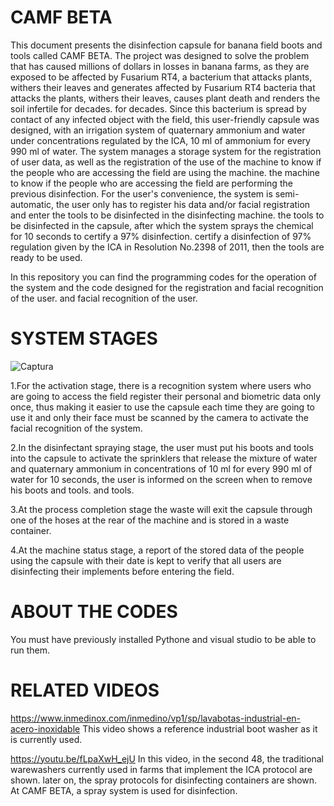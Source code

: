 # CAMF BETA

This document presents the disinfection capsule for banana field boots and tools called CAMF BETA. 
The project was designed to solve the problem that has caused millions of dollars in losses in banana farms, as they are exposed to be affected by Fusarium RT4, a bacterium that attacks plants, withers their leaves and generates 
affected by Fusarium RT4 bacteria that attacks the plants, withers their leaves, causes plant death and renders the soil infertile for decades. 
for decades.
Since this bacterium is spread by contact of any infected object with the field, this user-friendly capsule was designed,
with an irrigation system of quaternary ammonium and water under concentrations regulated by the ICA, 10 ml of ammonium for every 990 ml of water.
The system manages a storage system for the registration of user data, as well as the registration of the use of the machine to know if the people who are accessing the field are using the machine.
the machine to know if the people who are accessing the field are performing the previous disinfection.
For the user's convenience, the system is semi-automatic, the user only has to register his data and/or facial registration and enter the tools to be disinfected in the disinfecting machine.
the tools to be disinfected in the capsule, after which the system sprays the chemical for 10 seconds to certify a 97% disinfection.
certify a disinfection of 97% regulation given by the ICA in Resolution No.2398 of 2011, then the tools are ready to be used.

In this repository you can find the programming codes for the operation of the system and the code designed for the registration and facial recognition of the user.
and facial recognition of the user.


# SYSTEM STAGES
![Captura](https://user-images.githubusercontent.com/113494896/203701420-d8b9e93c-c0bd-4724-b27d-14c81a293c85.PNG)

1.For the activation stage, there is a recognition system where users who are going to access the field register their personal and biometric data only once, thus making it easier to use the capsule each time they are going to use it and only their face must be scanned by the camera to activate the facial recognition of the system.

2.In the disinfectant spraying stage, the user must put his boots and tools into the capsule to activate the sprinklers that release the mixture of water and quaternary ammonium in concentrations of 10 ml for every 990 ml of water for 10 seconds, the user is informed on the screen when to remove his boots and tools.
and tools.

3.At the process completion stage the waste will exit the capsule through one of the hoses at the rear of the machine and is stored in a waste container.

4.At the machine status stage, a report of the stored data of the people using the capsule with their date is kept to verify that all users are disinfecting their implements before entering the field.


# ABOUT THE CODES 
You must have previously installed Pythone and visual studio to be able to run them.
#  RELATED VIDEOS

https://www.inmedinox.com/inmedino/vp1/sp/lavabotas-industrial-en-acero-inoxidable
This video shows a reference industrial boot washer as it is currently used.

https://youtu.be/fLpaXwH_ejU
In this video, in the second 48, the traditional warewashers currently used in farms that implement the ICA protocol are shown.
later on, the spray protocols for disinfecting containers are shown. At CAMF BETA, a spray system is used for disinfection.
